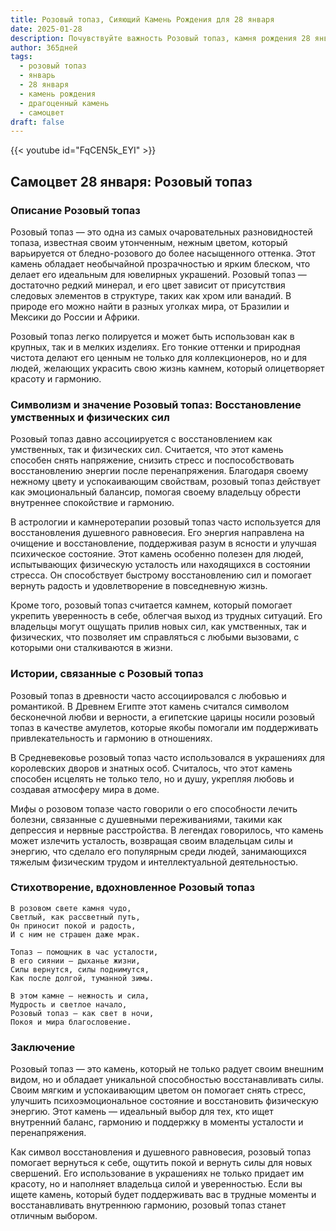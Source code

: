 ```yaml
---
title: Розовый топаз, Сияющий Камень Рождения для 28 января
date: 2025-01-28
description: Почувствуйте важность Розовый топаз, камня рождения 28 января, который символизирует Восстановление умственных и физических сил. Пусть его красота и значение осветят ваш день.
author: 365дней
tags:
  - розовый топаз
  - январь
  - 28 января
  - камень рождения
  - драгоценный камень
  - самоцвет
draft: false
---
```


{{< youtube id="FqCEN5k_EYI" >}}

## Самоцвет 28 января: Розовый топаз

### Описание Розовый топаз

Розовый топаз — это одна из самых очаровательных разновидностей топаза, известная своим утонченным, нежным цветом, который варьируется от бледно-розового до более насыщенного оттенка. Этот камень обладает необычайной прозрачностью и ярким блеском, что делает его идеальным для ювелирных украшений. Розовый топаз — достаточно редкий минерал, и его цвет зависит от присутствия следовых элементов в структуре, таких как хром или ванадий. В природе его можно найти в разных уголках мира, от Бразилии и Мексики до России и Африки.

Розовый топаз легко полируется и может быть использован как в крупных, так и в мелких изделиях. Его тонкие оттенки и природная чистота делают его ценным не только для коллекционеров, но и для людей, желающих украсить свою жизнь камнем, который олицетворяет красоту и гармонию.

### Символизм и значение Розовый топаз: Восстановление умственных и физических сил

Розовый топаз давно ассоциируется с восстановлением как умственных, так и физических сил. Считается, что этот камень способен снять напряжение, снизить стресс и поспособствовать восстановлению энергии после перенапряжения. Благодаря своему нежному цвету и успокаивающим свойствам, розовый топаз действует как эмоциональный балансир, помогая своему владельцу обрести внутреннее спокойствие и гармонию.

В астрологии и камнеротерапии розовый топаз часто используется для восстановления душевного равновесия. Его энергия направлена на очищение и восстановление, поддерживая разум в ясности и улучшая психическое состояние. Этот камень особенно полезен для людей, испытывающих физическую усталость или находящихся в состоянии стресса. Он способствует быстрому восстановлению сил и помогает вернуть радость и удовлетворение в повседневную жизнь.

Кроме того, розовый топаз считается камнем, который помогает укрепить уверенность в себе, облегчая выход из трудных ситуаций. Его владельцы могут ощущать прилив новых сил, как умственных, так и физических, что позволяет им справляться с любыми вызовами, с которыми они сталкиваются в жизни.

### Истории, связанные с Розовый топаз

Розовый топаз в древности часто ассоциировался с любовью и романтикой. В Древнем Египте этот камень считался символом бесконечной любви и верности, а египетские царицы носили розовый топаз в качестве амулетов, которые якобы помогали им поддерживать привлекательность и гармонию в отношениях.

В Средневековье розовый топаз часто использовался в украшениях для королевских дворов и знатных особ. Считалось, что этот камень способен исцелять не только тело, но и душу, укрепляя любовь и создавая атмосферу мира в доме.

Мифы о розовом топазе часто говорили о его способности лечить болезни, связанные с душевными переживаниями, такими как депрессия и нервные расстройства. В легендах говорилось, что камень может излечить усталость, возвращая своим владельцам силы и энергию, что сделало его популярным среди людей, занимающихся тяжелым физическим трудом и интеллектуальной деятельностью.

### Стихотворение, вдохновленное Розовый топаз

	В розовом свете камня чудо,  
	Светлый, как рассветный путь,  
	Он приносит покой и радость,  
	И с ним не страшен даже мрак.
	
	Топаз — помощник в час усталости,  
	В его сиянии — дыханье жизни,  
	Силы вернутся, силы поднимутся,  
	Как после долгой, туманной зимы.
	
	В этом камне — нежность и сила,  
	Мудрость и светлое начало,  
	Розовый топаз — как свет в ночи,  
	Покоя и мира благословение.

### Заключение

Розовый топаз — это камень, который не только радует своим внешним видом, но и обладает уникальной способностью восстанавливать силы. Своим мягким и успокаивающим цветом он помогает снять стресс, улучшить психоэмоциональное состояние и восстановить физическую энергию. Этот камень — идеальный выбор для тех, кто ищет внутренний баланс, гармонию и поддержку в моменты усталости и перенапряжения.

Как символ восстановления и душевного равновесия, розовый топаз помогает вернуться к себе, ощутить покой и вернуть силы для новых свершений. Его использование в украшениях не только придает им красоту, но и наполняет владельца силой и уверенностью. Если вы ищете камень, который будет поддерживать вас в трудные моменты и восстанавливать внутреннюю гармонию, розовый топаз станет отличным выбором.